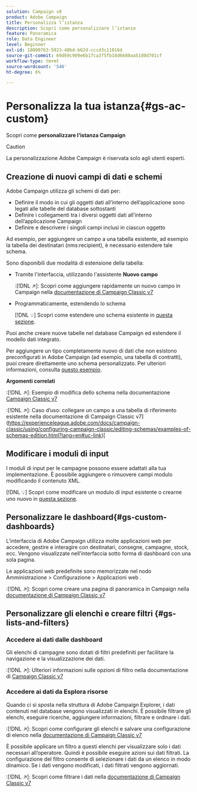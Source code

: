 ```yaml
---
solution: Campaign v8
product: Adobe Campaign
title: Personalizza l’istanza
description: Scopri come personalizzare l’istanza
feature: Panoramica
role: Data Engineer
level: Beginner
exl-id: 18000763-5923-48bd-b62d-cccd3c11016d
source-git-commit: 69d69c909e6b17ca3f5fb18d6680aa51d0d701cf
workflow-type: tm+mt
source-wordcount: '546'
ht-degree: 6%

---
```


# Personalizza la tua istanza{#gs-ac-custom}

Scopri come **personalizzare l’istanza Campaign**

>[!CAUTION]
>
>La personalizzazione Adobe Campaign è riservata solo agli utenti esperti.

## Creazione di nuovi campi di dati e schemi

Adobe Campaign utilizza gli schemi di dati per:

* Definire il modo in cui gli oggetti dati all’interno dell’applicazione sono legati alle tabelle del database sottostanti
* Definire i collegamenti tra i diversi oggetti dati all’interno dell’applicazione Campaign
* Definire e descrivere i singoli campi inclusi in ciascun oggetto

Ad esempio, per aggiungere un campo a una tabella esistente, ad esempio la tabella dei destinatari (nms:recipient), è necessario estendere tale schema.

Sono disponibili due modalità di estensione della tabella:

* Tramite l&#39;interfaccia, utilizzando l&#39;assistente **Nuovo campo**

   :[!DNL :arrow_upper_right:]: Scopri come aggiungere rapidamente un nuovo campo in Campaign nella [documentazione di Campaign Classic v7](https://experienceleague.adobe.com/docs/campaign-classic/using/configuring-campaign-classic/editing-schemas/new-field-wizard.html?lang=en#configuring-campaign-classic)

* Programmaticamente, estendendo lo schema

   [!DNL :bulb:] Scopri come estendere uno schema esistente in  [questa sezione](../dev/extend-schema.md).


Puoi anche creare nuove tabelle nel database Campaign ed estendere il modello dati integrato.

Per aggiungere un tipo completamente nuovo di dati che non esistono preconfigurati in Adobe Campaign (ad esempio, una tabella di contratti), puoi creare direttamente uno schema personalizzato. Per ulteriori informazioni, consulta [questo esempio](../dev/create-schema.md#example--creating-a-contract-table).

**Argomenti correlati**

:[!DNL :arrow_upper_right:]: Esempio di modifica dello schema nella documentazione [Campaign Classic v7](https://experienceleague.adobe.com/docs/campaign-classic/using/configuring-campaign-classic/editing-schemas/examples-of-schemas-edition.html?lang=en#configuring-campaign-classic)

:[!DNL :arrow_upper_right:]: Caso d’uso: collegare un campo a una tabella di riferimento esistente nella documentazione di Campaign Classic v7](https://experienceleague.adobe.com/docs/campaign-classic/using/configuring-campaign-classic/editing-schemas/examples-of-schemas-edition.html?lang=en#uc-link)[


## Modificare i moduli di input

I moduli di input per le campagne possono essere adattati alla tua implementazione. È possibile aggiungere o rimuovere campi modulo modificando il contenuto XML.

[!DNL :bulb:] Scopri come modificare un modulo di input esistente o crearne uno nuovo in  [questa sezione](../dev/forms.md).

## Personalizzare le dashboard{#gs-custom-dashboards}

L’interfaccia di Adobe Campaign utilizza molte applicazioni web per accedere, gestire e interagire con destinatari, consegne, campagne, stock, ecc. Vengono visualizzate nell’interfaccia sotto forma di dashboard con una sola pagina.

Le applicazioni web predefinite sono memorizzate nel nodo Amministrazione > Configurazione > Applicazioni web .

:[!DNL :arrow_upper_right:]: Scopri come creare una pagina di panoramica in Campaign nella [documentazione di Campaign Classic v7](https://experienceleague.adobe.com/docs/campaign-classic/using/designing-content/web-applications/use-cases--creating-overviews.html?lang=en#creating-a-single-page-web-application)


## Personalizzare gli elenchi e creare filtri {#gs-lists-and-filters}

### Accedere ai dati dalle dashboard

Gli elenchi di campagne sono dotati di filtri predefiniti per facilitare la navigazione e la visualizzazione dei dati.

:[!DNL :arrow_upper_right:]: Ulteriori informazioni sulle opzioni di filtro nella documentazione di [Campaign Classic v7](https://experienceleague.adobe.com/docs/campaign-classic/using/getting-started/filtering-data/filtering-options.html?lang=en#about-filtering)


### Accedere ai dati da Esplora risorse

Quando ci si sposta nella struttura di Adobe Campaign Explorer, i dati contenuti nel database vengono visualizzati in elenchi. È possibile filtrare gli elenchi, eseguire ricerche, aggiungere informazioni, filtrare e ordinare i dati.

:[!DNL :arrow_upper_right:]: Scopri come configurare gli elenchi e salvare una configurazione di elenco nella [documentazione di Campaign Classic v7](https://experienceleague.adobe.com/docs/campaign-classic/using/getting-started/starting-with-adobe-campaign/campaign-workspace/adobe-campaign-ui-lists.html?lang=en#getting-started)


È possibile applicare un filtro a questi elenchi per visualizzare solo i dati necessari all’operatore. Quindi è possibile eseguire azioni sui dati filtrati. La configurazione del filtro consente di selezionare i dati da un elenco in modo dinamico. Se i dati vengono modificati, i dati filtrati vengono aggiornati.

:[!DNL :arrow_upper_right:]: Scopri come filtrare i dati nella [documentazione di Campaign Classic v7](https://experienceleague.adobe.com/docs/campaign-classic/using/getting-started/filtering-data/creating-filters.html?lang=en#typology-of-available-filters)
